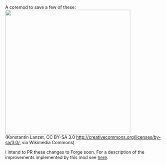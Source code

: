 A coremod to save a few of these:  
<img src="https://upload.wikimedia.org/wikipedia/commons/d/da/KL_CoreMemory.jpg" width="400"/>  
(Konstantin Lanzet, CC BY-SA 3.0 <http://creativecommons.org/licenses/by-sa/3.0/>, via Wikimedia Commons)

I intend to PR these changes to Forge soon. For a description of the improvements implemented by this mod see [here](summary.md).
